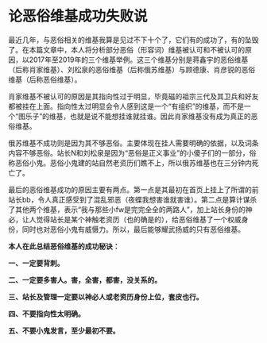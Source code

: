 # 论恶俗维基成功失败说

最近几年，与恶俗相关的维基我算是见过不下十个了，它们有的成功了，有的坠毁了。在本篇文章中，本人将分析部分恶俗（形容词）维基被认可和不被认可的原因，以2017年至2019年的三个维基举例。这三个维基分别是蒋鑫宇的恶俗维基（后称肖家维基）、刘松泉的恶俗维基（后称俄苏维基）与顾德康、肖彦锐的恶俗维基（后称恶俗维基）。

肖家维基不被认可的原因是其指向性过于明显，毕竟磁的祖宗三代及其卫兵和好友都被挂在上面。指向性太过明显会令人感到这是一个“有组织”的维基，而不是一个“图乐子”的维基，也就是说不能想挂谁就挂谁。因此肖家维基没有成为真正的恶俗维基。

俄苏维基不成功则是因为其不够恶俗。主要体现在挂人需要明确的依据，以及词条内容不够恶俗。站长N和刘松泉是因为“恶俗是正义事业”的小傻子们的一部分，俗称恶俗小鬼。恶俗小鬼建的站自然老资历们瞧不上，所以俄苏维基也在三分钟内死亡了。

最后的恶俗维基成功的原因主要有两点。第一点是其最初在首页上挂上了所谓的前站长bb，令人真正感受到了混乱邪恶（夜蝶我想害谁就害谁）。第二点是算计谋杀了其他两个维基，表示“我与那些小fw是完完全全的两路人”，加上站长身份的神必，让人觉得站长是某个神触老资历（也的确是的），给恶俗维基了一个权威身份，同时也对恶俗小鬼有威慑力。所以，最后能够耀武扬威的只有恶俗维基。

**本人在此总结恶俗维基的成功秘诀：**

**一、一定要背刺。**

**二、一定要多害人。害，全害，都害，没关系的。**

**三、站长及管理一定要以神必人或老资历身份上位，套皮也行。**

**四、不要指向性太明确。**

**五、不要小鬼发言，至少最初不要。**

